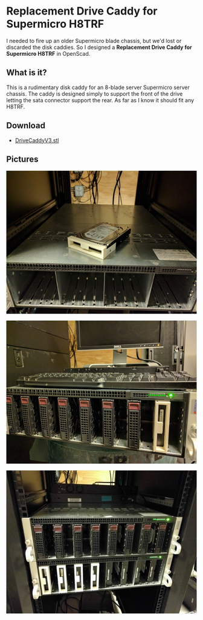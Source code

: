 # Replacement Drive Caddy for Supermicro H8TRF

I needed to fire up an older Supermicro blade chassis, but we'd lost or discarded the disk caddies. So I designed a **Replacement Drive Caddy for Supermicro H8TRF** in OpenScad.

## What is it?

This is a rudimentary disk caddy for an 8-blade server Supermicro server chassis. The caddy is designed simply to support the front of the drive letting the sata connector support the rear. As far as I know it should fit any H8TRF.

## Download

- [DriveCaddyV3.stl](DriveCaddyV3.stl)

## Pictures

![The caddy installed on a disk sitting atop the chassis](images/1.jpg)

![Here's one in use](images/2.jpg)

![You don't need them... it's nice to see the disks supported](images/3.jpg)
